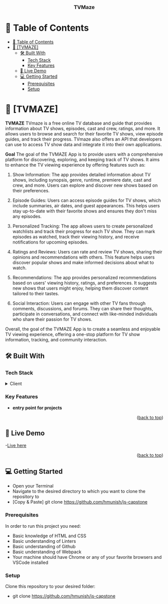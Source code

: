 
<a name="readme-top"></a>

<div align="center">
  <br/>
  <h3><b>TVMaze</b></h3>

</div>

# 📗 Table of Contents

- [📗 Table of Contents](#-table-of-contents)
- [📖 \[TVMAZE\] ](#-tvmaze-)
  - [🛠 Built With ](#-built-with-)
    - [Tech Stack ](#tech-stack-)
    - [Key Features ](#key-features-)
  - [🚀 Live Demo ](#-live-demo-)
  - [💻 Getting Started ](#-getting-started-)
    - [Prerequisites](#prerequisites)
    - [Setup](#setup)

# 📖 [TVMAZE] <a name="about-project"></a>

**TVMAZE**
TVmaze is a free online TV database and guide that provides information about TV shows, episodes, cast and crew, ratings, and more. It allows users to browse and search for their favorite TV shows, view episode guides, and track their progress. TVmaze also offers an API that developers can use to access TV show data and integrate it into their own applications.

**Goal**
The goal of the TVMAZE App is to provide users with a comprehensive platform for discovering, exploring, and keeping track of TV shows. It aims to enhance the TV viewing experience by offering features such as:

1. Show Information: The app provides detailed information about TV shows, including synopsis, genre, runtime, premiere date, cast and crew, and more. Users can explore and discover new shows based on their preferences.

2. Episode Guides: Users can access episode guides for TV shows, which include summaries, air dates, and guest appearances. This helps users stay up-to-date with their favorite shows and ensures they don't miss any episodes.

3. Personalized Tracking: The app allows users to create personalized watchlists and track their progress for each TV show. They can mark episodes as watched, track their viewing history, and receive notifications for upcoming episodes.

4. Ratings and Reviews: Users can rate and review TV shows, sharing their opinions and recommendations with others. This feature helps users discover popular shows and make informed decisions about what to watch.

5. Recommendations: The app provides personalized recommendations based on users' viewing history, ratings, and preferences. It suggests new shows that users might enjoy, helping them discover content tailored to their tastes.

6. Social Interaction: Users can engage with other TV fans through comments, discussions, and forums. They can share their thoughts, participate in conversations, and connect with like-minded individuals who share their passion for TV shows.

Overall, the goal of the TVMAZE App is to create a seamless and enjoyable TV viewing experience, offering a one-stop platform for TV show information, tracking, and community interaction.
## 🛠 Built With <a name="built-with"></a>

### Tech Stack <a name="tech-stack"></a>

<details>
  <summary>Client</summary>
  <ul>
    <li><a href="#">HTML</a></li>
    <li><a href="#">CSS</a></li>
    <li><a href="#">JS</a></li>
  </ul>
</details>

<!-- Features -->

### Key Features <a name="key-features"></a>

- **entry point for projects**

<p align="right">(<a href="#readme-top">back to top</a>)</p>

<!-- LIVE DEMO -->

## 🚀 Live Demo <a name="live-demo"></a>

-[Live here]()

<p align="right">(<a href="#readme-top">back to top</a>)</p>

<!-- GETTING STARTED -->

## 💻 Getting Started <a name="getting-started"></a>

- Open your Terminal
- Navigate to the desired directory to which you want to clone the repository to
- [Copy & Paste] git clone https://github.com/hmunish/js-capstone

### Prerequisites

In order to run this project you need:

- Basic knowledge of HTML and CSS
- Basic understanding of Linters
- Basic understanding of Github
- Basic understanding of Webpack
- Your machine should have Chrome or any of your favorite browsers and VSCode installed

### Setup

Clone this repository to your desired folder:

- git clone https://github.com/hmunish/js-capstone
